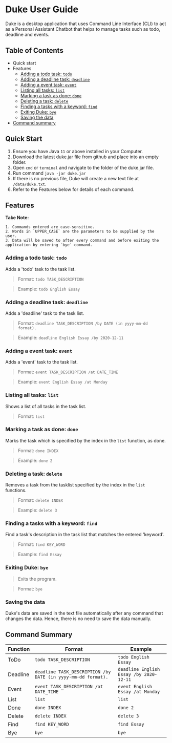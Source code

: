 # Duke User Guide

Duke is a desktop application that uses Command Line Interface (CLI) to act as a Personal Assistant Chatbot 
that helps to manage tasks such as todo, deadline and events. 

## Table of Contents
* Quick start 
* Features 
  * [Adding a todo task: `todo`](#adding-a-todo-task-todo) 
  * [Adding a deadline task: `deadline`](#adding-a-deadline-task-deadline)
  * [Adding a event task: `event`](#adding-a-event-task-event)
  * [Listing all tasks: `list`](#listing-all-tasks-list)
  * [Marking a task as done: `done`](#marking-a-task-as-done-done)
  * [Deleting a task: `delete`](#deleting-a-task-delete)
  * [Finding a tasks with a keyword: `find`](#finding-a-tasks-with-a-keyword-find)
  * [Exiting Duke: `bye`](#exiting-duke-bye)
  * [Saving the data](#saving-the-data)
* [Command summary](#command-summary)


## Quick Start 

1. Ensure you have Java `11` or above installed in your Computer.
2. Download the latest duke.jar file from github and place into an empty folder. 
3. Open `cmd` or `terminal` and navigate to the folder of the duke.jar file.
4. Run command `java -jar duke.jar`
5. If there is no previous file, Duke will create a new text file at `/data/duke.txt`. 
6. Refer to the Features below for details of each command. 

## Features 

**Take Note:**
  ```
  1. Commands entered are case-sensitive. 
  2. Words in `UPPER_CASE` are the parameters to be supplied by the user.
  3. Data will be saved to after every command and before exiting the application by entering `bye` command. 
 ```
  
### Adding a todo task: `todo`

Adds a 'todo' task to the task list. 

> Format: `todo TASK_DESCRIPTION`

> Example: `todo English Essay`


### Adding a deadline task: `deadline`

Adds a 'deadline' task to the task list. 

> Format: `deadline TASK_DESCRIPTION /by DATE (in yyyy-mm-dd format).`

> Example: `deadline English Essay /by 2020-12-11`


### Adding a event task: `event`

Adds a 'event' task to the task list. 

> Format: `event TASK_DESCRIPTION /at DATE_TIME` 

> Example: `event English Essay /at Monday` 

### Listing all tasks: `list`

Shows a list of all tasks in the task list. 

> Format: `list`


### Marking a task as done: `done`

Marks the task which is specified by the index in the `list` function, as done. 

> Format: `done INDEX`

> Example: `done 2`


### Deleting a task: `delete`

Removes a task from the tasklist specified by the index in the `list` functions. 

> Format: `delete INDEX`

> Example: `delete 3` 


### Finding a tasks with a keyword: `find`  

Find a task's description in the task list that matches the entered 'keyword'. 

> Format: `find KEY_WORD`

> Example: `find Essay` 


### Exiting Duke: `bye` 

> Exits the program. 

> Format: `bye` 


### Saving the data 

Duke's data are saved in the text file automatically after any command that changes the data. 
Hence, there is no need to save the data manually.


## Command Summary 

| Function  | Format | Example |
| --------- | ------ | ------- |
| ToDo | `todo TASK_DESCRIPTION` | `todo English Essay` |
| Deadline | `deadline TASK_DESCRIPTION /by DATE (in yyyy-mm-dd format).` | `deadline English Essay /by 2020-12-11`|
| Event | `event TASK_DESCRIPTION /at DATE_TIME` | `event English Essay /at Monday` |
| List | `list` | `list` |
| Done | `done INDEX`| `done 2` |
| Delete | `delete INDEX` | `delete 3` |
| Find | `find KEY_WORD` | `find Essay` |
| Bye | `bye` | `bye` |

